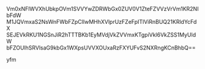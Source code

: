 Vm0xNFlWVXhUbkpOVm1SVVYwZDRWbGx0ZUV0V1ZteFZVVzVrVm1KR2NIbFdW
M1JQVmxaS2NsWnFWbFZpClIwMHhXVlprUzFZeFpITlViRnBUQ21KRldYcFdX
SEJEVkRKU1NGSnJiR2hTTTBKb1EyMVdjVkZVVmxKTgpiVkl6VkZSS1MyUldW
bFZOUlhSRVlsaG9kbGx1WXpsUVVXOUxaRzFXYUFvS2NXRngKCnBhbQ==

yfm